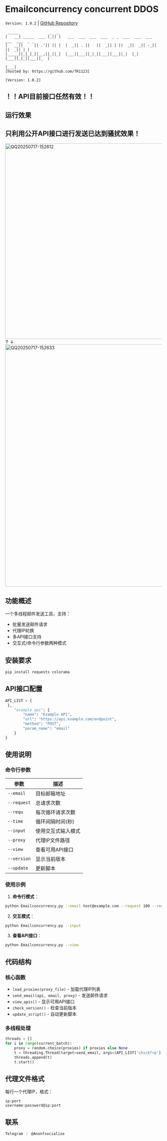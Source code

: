 
# Emailconcurrency concurrent DDOS

`Version: 1.0.2` | [GitHub Repository](https://github.com/TR1123/Emailconcurrency)




```
 _____              _  _                                                          
|   __| _____  ___ |_|| |   ___  ___  ___  ___  _ _  ___  ___  ___  ___  ___  _ _ 
|   __||     || .'|| || |  |  _|| . ||   ||  _|| | ||  _||  _|| -_||   ||  _|| | |
|_____||_|_|_||__,||_||_|  |___||___||_|_||___||___||_|  |_|  |___||_|_||___||_  |
                                                                             |___|
[hosted by: https://github.com/TR1123]

[Version: 1.0.2]
```
## ！！API目前接口任然有效！！


## 运行效果  

## 只利用公开API接口进行发送已达到骚扰效果！


<img width="1115" height="628" alt="QQ20250717-152612" src="https://github.com/user-attachments/assets/f10909c4-1686-4d77-a65b-e48b06396938" />
↑
↓
<img width="833" height="778" alt="QQ20250717-152633" src="https://github.com/user-attachments/assets/eb8c3696-0e33-43b6-8b67-218cf4e6533d" />







## 功能概述

一个多线程邮件发送工具，支持：
- 批量发送邮件请求
- 代理IP轮换
- 多API接口支持
- 交互式/命令行参数两种模式

## 安装要求

```bash
pip install requests colorama
```

## API接口配置

```python
API_LIST = {
 },
    "example_api": {
        "name": "Example API",
        "url": "https://api.example.com/endpoint",
        "method": "POST",
        "param_name": "email"
    }
}
```

## 使用说明

### 命令行参数

| 参数 | 描述 |
|------|------|
| `--email` | 目标邮箱地址 |
| `--request` | 总请求次数 |
| `--requ` | 每次循环请求次数 |
| `--time` | 循环间隔时间(秒) |
| `--input` | 使用交互式输入模式 |
| `--proxy` | 代理IP文件路径 |
| `--view` | 查看可用API接口 |
| `--version` | 显示当前版本 |
| `--update` | 更新脚本 |

### 使用示例

1. **命令行模式**：
```bash
python Emailconcurrency.py --email test@example.com --request 100 --requ 10 --time 5 --proxy proxies.txt
```

2. **交互模式**：
```bash
python Emailconcurrency.py --input
```

3. **查看API接口**：
```bash
python Emailconcurrency.py --view
```

## 代码结构

### 核心函数

- `load_proxies(proxy_file)` - 加载代理IP列表
- `send_email(api, email, proxy)` - 发送邮件请求
- `view_apis()` - 显示可用API接口
- `check_version()` - 检查当前版本
- `update_script()` - 自动更新脚本

### 多线程处理

```python
threads = []
for i in range(current_batch):
    proxy = random.choice(proxies) if proxies else None
    t = threading.Thread(target=send_email, args=(API_LIST['chickfrp'], email, proxy))
    threads.append(t)
    t.start()
```

## 代理文件格式

每行一个代理IP，格式：
```
ip:port
username:password@ip:port
```


## 联系

```bash
Telegram ： @Anonfsocialize
```









